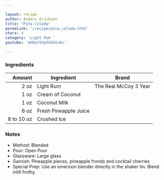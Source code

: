 ```yaml
---

layout: recipe
author: Anders Erickson
title: "Piña Colada"
permalink: '/recipe/pina_colada.html'
stars: 4
category: 'Light Rum '
youtube: 'eH9yt9JpXXk&t=6s'

---
```


### Ingredients

| Amount  | Ingredient               | Brand          |
| ---------: | --------------------- | --------------------- |
|       2 oz | Light Rum             | The Real McCoy 3 Year |
|       1 oz | Cream of Coconut      |
|       1 oz | Coconut Milk          |
|       6 oz | Fresh Pineapple Juice |
| 8 to 10 oz | Crushed Ice           |

### Notes

- Method: Blended
- Pour: Open Pour
- Glassware: Large glass
- Garnish: Pineapple pieces, pineapple fronds and cocktail cherries
- Special Prep: Use an emersion blender directly in the shaker tin. Blend intill frothy.

